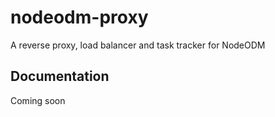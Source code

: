 # nodeodm-proxy
A reverse proxy, load balancer and task tracker for NodeODM

## Documentation

Coming soon
